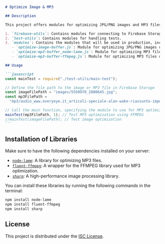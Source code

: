 ````markdown
# Optimize Image & MP3

## Description

This project offers modules for optimizing JPG/PNG images and MP3 files using Node.js libraries. The project is divided into three main parts:

1. `firebase-utils`: Contains modules for connecting to Firebase Storage.
2. `test-utils`: Contains modules for handling tests.
3. `modules`: Contains the modules that will be used in production, including:
   - `optimize-image-buffer.js`: Module for optimizing JPG/PNG images using the `sharp` library.
   - `optimize-mp3-buffer_node-lame.js`: Module for optimizing MP3 files using the `node-lame` library.
   - `optimize-mp3-buffer-ffmpeg.js`: Module for optimizing MP3 files using the `fluent-ffmpeg` library.

## Usage

```javascript
const mainTest = require("./test-utils/main-test");

// Define the file path to the image or MP3 file in Firebase Storage
const imageFilePath = "images/5550970_2880645.jpg";
const mp3FilePath =
  "mp3/audio_www.everyeye.it_articoli-speciale-alan-wake-riassunto-imperdibile-storia-pronti-61338-html.mp3";

// Call the main function, specifying the module to use for MP3 optimization (1 for FFMPEG, 0 for node-lame)
mainTest(mp3FilePath, 1); // Test MP3 optimization using FFMPEG
//mainTest(imageFilePath); // Test image optimization
```
````

## Installation of Libraries

Make sure to have the following dependencies installed on your server:

- [`node-lame`](https://www.npmjs.com/package/node-lame): A library for optimizing MP3 files.
- [`fluent-ffmpeg`](https://www.npmjs.com/package/fluent-ffmpeg): A wrapper for the FFMPEG library used for MP3 optimization.
- [`sharp`](https://www.npmjs.com/package/sharp): A high-performance image processing library.

You can install these libraries by running the following commands in the terminal:

```bash
npm install node-lame
npm install fluent-ffmpeg
npm install sharp
```

## License

This project is distributed under the [ISC License](LICENSE).

```

```
